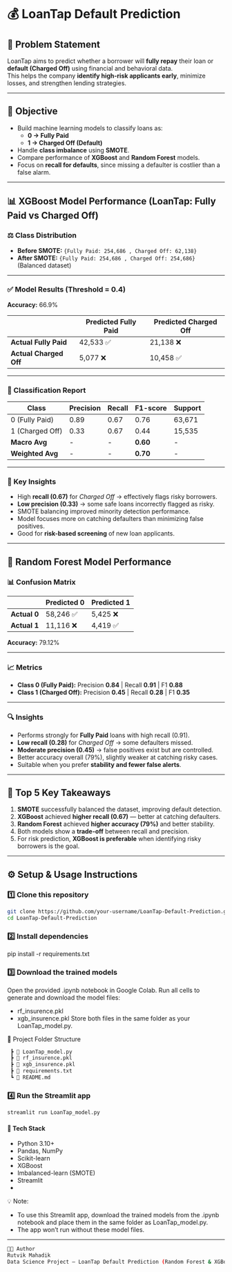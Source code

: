 # 💰 LoanTap Default Prediction

## 🧩 Problem Statement
LoanTap aims to predict whether a borrower will **fully repay** their loan or **default (Charged Off)** using financial and behavioral data.  
This helps the company **identify high-risk applicants early**, minimize losses, and strengthen lending strategies.

---

## 🎯 Objective
- Build machine learning models to classify loans as:
  - **0 → Fully Paid**
  - **1 → Charged Off (Default)**
- Handle **class imbalance** using **SMOTE**.
- Compare performance of **XGBoost** and **Random Forest** models.
- Focus on **recall for defaults**, since missing a defaulter is costlier than a false alarm.

---

## 📊 XGBoost Model Performance (LoanTap: Fully Paid vs Charged Off)

### ⚖️ Class Distribution
- **Before SMOTE:** `{Fully Paid: 254,686 , Charged Off: 62,138}`
- **After SMOTE:** `{Fully Paid: 254,686 , Charged Off: 254,686}` (Balanced dataset)

---

### ✅ Model Results (Threshold = 0.4)
**Accuracy:** 66.9%

|                | Predicted Fully Paid | Predicted Charged Off |
|----------------|----------------------|------------------------|
| **Actual Fully Paid** | 42,533 ✅ | 21,138 ❌ |
| **Actual Charged Off** | 5,077 ❌ | 10,458 ✅ |

---

### 📌 Classification Report

| Class | Precision | Recall | F1-score | Support |
|-------|------------|---------|-----------|----------|
| 0 (Fully Paid) | 0.89 | 0.67 | 0.76 | 63,671 |
| 1 (Charged Off) | 0.33 | 0.67 | 0.44 | 15,535 |
| **Macro Avg** | - | - | **0.60** | - |
| **Weighted Avg** | - | - | **0.70** | - |

---

### 🔎 Key Insights
- High **recall (0.67)** for *Charged Off* → effectively flags risky borrowers.  
- **Low precision (0.33)** → some safe loans incorrectly flagged as risky.  
- SMOTE balancing improved minority detection performance.  
- Model focuses more on catching defaulters than minimizing false positives.  
- Good for **risk-based screening** of new loan applicants.

---

## 🌲 Random Forest Model Performance

### 📊 Confusion Matrix

|                | Predicted 0 | Predicted 1 |
|----------------|-------------|-------------|
| **Actual 0** | 58,246 ✅ | 5,425 ❌ |
| **Actual 1** | 11,116 ❌ | 4,419 ✅ |

**Accuracy:** 79.12%

---

### 📈 Metrics
- **Class 0 (Fully Paid):** Precision **0.84** | Recall **0.91** | F1 **0.88**  
- **Class 1 (Charged Off):** Precision **0.45** | Recall **0.28** | F1 **0.35**

---

### 🔍 Insights
- Performs strongly for **Fully Paid** loans with high recall (0.91).  
- **Low recall (0.28)** for *Charged Off* → some defaulters missed.  
- **Moderate precision (0.45)** → false positives exist but are controlled.  
- Better accuracy overall (79%), slightly weaker at catching risky cases.  
- Suitable when you prefer **stability and fewer false alerts**.

---

## 🧩 Top 5 Key Takeaways

1. **SMOTE** successfully balanced the dataset, improving default detection.  
2. **XGBoost** achieved **higher recall (0.67)** — better at catching defaulters.  
3. **Random Forest** achieved **higher accuracy (79%)** and better stability.  
4. Both models show a **trade-off** between recall and precision.  
5. For risk prediction, **XGBoost is preferable** when identifying risky borrowers is the goal.

---

## ⚙️ Setup & Usage Instructions

### 1️⃣ Clone this repository
```bash
git clone https://github.com/your-username/LoanTap-Default-Prediction.git
cd LoanTap-Default-Prediction
```
### 2️⃣ Install dependencies
pip install -r requirements.txt

### 3️⃣ Download the trained models
Open the provided .ipynb notebook in Google Colab.
Run all cells to generate and download the model files:
- rf_insurence.pkl
- xgb_insurence.pkl
Store both files in the same folder as your LoanTap_model.py.

📂 Project Folder Structure
```bash
 ┣ 📜 LoanTap_model.py
 ┣ 📜 rf_insurence.pkl
 ┣ 📜 xgb_insurence.pkl
 ┣ 📜 requirements.txt
 ┗ 📜 README.md
```

### 4️⃣ Run the Streamlit app
```bash
streamlit run LoanTap_model.py
```
#### 🧠 Tech Stack
- Python 3.10+
- Pandas, NumPy
- Scikit-learn
- XGBoost
- Imbalanced-learn (SMOTE)
- Streamlit
- 

💡 Note:
- To use this Streamlit app, download the trained models from the .ipynb notebook and place them in the same folder as LoanTap_model.py.
- The app won’t run without these model files.
---
```bash
👨‍💻 Author
Rutvik Mahadik
Data Science Project – LoanTap Default Prediction (Random Forest & XGBoost)
